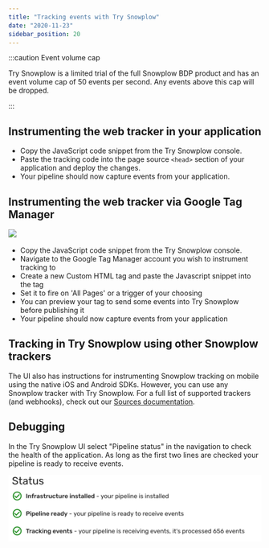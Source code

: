 ```yaml
---
title: "Tracking events with Try Snowplow"
date: "2020-11-23"
sidebar_position: 20
---
```


:::caution Event volume cap

Try Snowplow is a limited trial of the full Snowplow BDP product and has an event volume cap of 50 events per second. Any events above this cap will be dropped.

:::

## Instrumenting the web tracker in your application

- Copy the JavaScript code snippet from the Try Snowplow console.
- Paste the tracking code into the page source `<head>` section of your application and deploy the changes.
- Your pipeline should now capture events from your application.

## Instrumenting the web tracker via Google Tag Manager

![](images/step3-2.gif)

- Copy the JavaScript code snippet from the Try Snowplow console.
- Navigate to the Google Tag Manager account you wish to instrument tracking to
- Create a new Custom HTML tag and paste the Javascript snippet into the tag
- Set it to fire on 'All Pages' or a trigger of your choosing
- You can preview your tag to send some events into Try Snowplow before publishing it
- Your pipeline should now capture events from your application

## Tracking in Try Snowplow using other Snowplow trackers

The UI also has instructions for instrumenting Snowplow tracking on mobile using the native iOS and Android SDKs. However, you can use any Snowplow tracker with Try Snowplow. For a full list of supported trackers (and webhooks), check out our [Sources documentation](/docs/collecting-data/collecting-from-own-applications/index.md).

## Debugging

In the Try Snowplow UI select "Pipeline status" in the navigation to check the health of the application. As long as the first two lines are checked your pipeline is ready to receive events.

![](images/Screen-Shot-2020-10-12-at-16.41.59.png)
